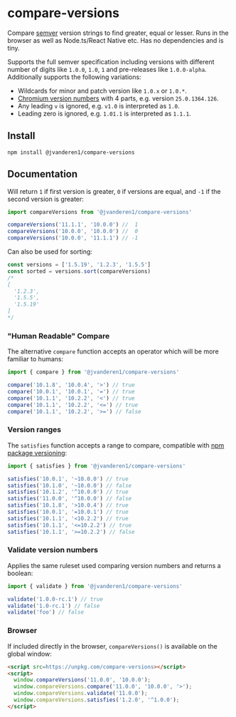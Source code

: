 # compare-versions

[//]: # '![Build Status](https://github.com/omichelsen/compare-versions/actions/workflows/ci.yml/badge.svg)'
[//]: # '[![Coverage Status](https://coveralls.io/repos/omichelsen/compare-versions/badge.svg?branch=master&service=github)](https://coveralls.io/github/omichelsen/compare-versions?branch=master)'
[//]: # '[![npm bundle size (minified + gzip)](https://img.shields.io/bundlephobia/minzip/compare-versions.svg)](https://bundlephobia.com/result?p=compare-versions)'

Compare [semver](https://semver.org/) version strings to find greater, equal or lesser. Runs in the browser as well as Node.ts/React Native etc. Has no dependencies and is tiny.

Supports the full semver specification including versions with different number of digits like `1.0.0`, `1.0`, `1` and pre-releases like `1.0.0-alpha`. Additionally supports the following variations:

- Wildcards for minor and patch version like `1.0.x` or `1.0.*`.
- [Chromium version numbers](https://www.chromium.org/developers/version-numbers) with 4 parts, e.g. version `25.0.1364.126`.
- Any leading `v` is ignored, e.g. `v1.0` is interpreted as `1.0`.
- Leading zero is ignored, e.g. `1.01.1` is interpreted as `1.1.1`.

## Install

```shell
npm install @jvanderen1/compare-versions
```

## Documentation

Will return `1` if first version is greater, `0` if versions are equal, and `-1` if the second version is greater:

```ts
import compareVersions from '@jvanderen1/compare-versions'

compareVersions('11.1.1', '10.0.0') //  1
compareVersions('10.0.0', '10.0.0') //  0
compareVersions('10.0.0', '11.1.1') // -1
```

Can also be used for sorting:

```ts
const versions = ['1.5.19', '1.2.3', '1.5.5']
const sorted = versions.sort(compareVersions)
/*
[
  '1.2.3',
  '1.5.5',
  '1.5.19'
]
*/
```

### "Human Readable" Compare

The alternative `compare` function accepts an operator which will be more familiar to humans:

```ts
import { compare } from '@jvanderen1/compare-versions'

compare('10.1.8', '10.0.4', '>') // true
compare('10.0.1', '10.0.1', '=') // true
compare('10.1.1', '10.2.2', '<') // true
compare('10.1.1', '10.2.2', '<=') // true
compare('10.1.1', '10.2.2', '>=') // false
```

### Version ranges

The `satisfies` function accepts a range to compare, compatible with [npm package versioning](https://docs.npmjs.com/cli/v6/using-npm/semver):

```ts
import { satisfies } from '@jvanderen1/compare-versions'

satisfies('10.0.1', '~10.0.0') // true
satisfies('10.1.0', '~10.0.0') // false
satisfies('10.1.2', '^10.0.0') // true
satisfies('11.0.0', '^10.0.0') // false
satisfies('10.1.8', '>10.0.4') // true
satisfies('10.0.1', '=10.0.1') // true
satisfies('10.1.1', '<10.2.2') // true
satisfies('10.1.1', '<=10.2.2') // true
satisfies('10.1.1', '>=10.2.2') // false
```

### Validate version numbers

Applies the same ruleset used comparing version numbers and returns a boolean:

```ts
import { validate } from '@jvanderen1/compare-versions'

validate('1.0.0-rc.1') // true
validate('1.0-rc.1') // false
validate('foo') // false
```

### Browser

If included directly in the browser, `compareVersions()` is available on the global window:

```html
<script src=https://unpkg.com/compare-versions></script>
<script>
  window.compareVersions('11.0.0', '10.0.0');
  window.compareVersions.compare('11.0.0', '10.0.0', '>');
  window.compareVersions.validate('11.0.0');
  window.compareVersions.satisfies('1.2.0', '^1.0.0');
</script>
```
